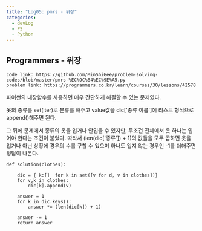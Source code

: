 ```yaml
---
title: "Log05: pmrs - 위장"
categories:
  - devLog
  - PS
  - Python
---
```

## Programmers - 위장

```
code link: https://github.com/MinShiGee/problem-solving-codes/blob/master/pmrs-%EC%9C%84%EC%9E%A5.py
problem link: https://programmers.co.kr/learn/courses/30/lessons/42578
```

파이썬의 내장함수를 사용하면 매우 간단하게 해결할 수 있는 문제였다.

옷의 종류를 set(iter)로 분류를 해주고 value값을 dic['종류 이름']에 리스트 형식으로 append()해주면 된다.

그 뒤에 문제에서 종류의 옷을 입거나 안입을 수 있지만, 무조건 전체에서 옷 하나는 입어야 한다는 조건이 붙었다. 따라서 (len(dic['종류']) + 1)의 값들을 모두 곱하면 옷을 입거나 아닌 상황에 경우의 수를 구할 수 있으며 하나도 입지 않는 경우인 -1를 더해주면 정답이 나온다.

```
def solution(clothes):
    
    dic = { k:[]  for k in set([v for d, v in clothes])}
    for v,k in clothes:
        dic[k].append(v)
    
    answer = 1
    for k in dic.keys():
        answer *= (len(dic[k]) + 1)
        
    answer -= 1
    return answer
```